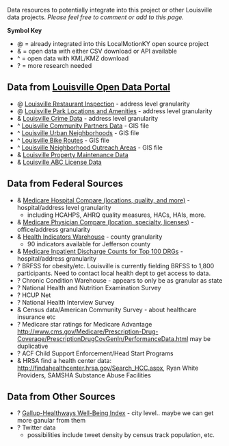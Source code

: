 Data resources to potentially integrate into this project or other Louisville data projects. _Please feel free to comment or add to this page._

__Symbol Key__
- @ = already integrated into this LocalMotionKY open source project
- & = open data with either CSV download or API available
- ^ = open data with KML/KMZ download
- ? = more research needed

Data from [Louisville Open Data Portal](http://portal.louisvilleky.gov/service/data)
------------------------------------------------------------------------------------
- @ [Louisville Restaurant Inspection](http://portal.louisvilleky.gov/dataset/restaurant-inspection-data) - address level granularity
- @ [Louisville Park Locations and Amenities](http://portal.louisvilleky.gov/dataset/park-data) - address level granularity
- & [Louisville Crime Data](http://portal.louisvilleky.gov/dataset/crime-data) - address level granularity
- ^ [Louisville Community Partners Data](http://portal.louisvilleky.gov/dataset/community-partners-data) - GIS file
- ^ [Louisville Urban Neighborhoods](http://portal.louisvilleky.gov/dataset/urban-neighborhoods) - GIS file
- ^ [Louisville Bike Routes](http://portal.louisvilleky.gov/dataset/bike-route-data) - GIS file
- ^ [Louisville Neighborhood Outreach Areas](http://portal.louisvilleky.gov/dataset/neighborhood-outreach-areas) - GIS file
- & [Louisville Property Maintenance Data](http://portal.louisvilleky.gov/dataset/property-data)
- & [Louisville ABC License Data](http://portal.louisvilleky.gov/dataset/license-data)

Data from Federal Sources
-------------------------
- & [Medicare Hospital Compare (locations, quality, and more)](https://data.medicare.gov/data/hospital-compare) - hospital/address level granularity
  - including HCAHPS, AHRQ quality measures, HACs, HAIs, more. 
- & [Medicare Physician Compare (location, specialty, licenses)](https://data.medicare.gov/data/physician-compare) - office/address granularity
- & [Health Indicators Warehouse](http://healthindicators.gov/Indicators/) - county granularity
  - 90 indicators available for Jefferson county
- & [Medicare Inpatient Discharge Counts for Top 100 DRGs](http://www.cms.gov/Research-Statistics-Data-and-Systems/Statistics-Trends-and-Reports/Medicare-Provider-Charge-Data/Inpatient.html) - hospital/address granularity 
- ? BRFSS for obesity/etc. Louisville is currently fielding BRFSS to 1,800 participants. Need to contact local health dept to get access to data. 
- ? Chronic Condition Warehouse - appears to only be as granular as state
- ? National Health and Nutrition Examination Survey
- ? HCUP Net
- ? National Health Interview Survey
- & Census data/American Community Survey - about healthcare insurance etc
- ? Medicare star ratings for Medicare Advantage http://www.cms.gov/Medicare/Prescription-Drug-Coverage/PrescriptionDrugCovGenIn/PerformanceData.html may be duplicative
- ? ACF Child Support Enforcement/Head Start Programs
- & HRSA find a health center data: http://findahealthcenter.hrsa.gov/Search_HCC.aspx, Ryan White Providers, SAMSHA Substance Abuse Facilities

Data from Other Sources
-----------------------
- ? [Gallup-Healthways Well-Being Index](http://www.well-beingindex.com/stateCongresDistrictRank.asp) - city level.. maybe we can get more ganular from them
- ? Twitter data
  - possibilities include tweet density by census track population, etc.
